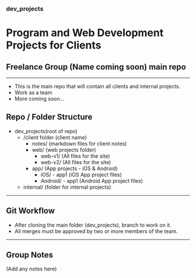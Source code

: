 ### dev_projects
# Program and Web Development Projects for Clients
## Freelance Group (Name coming soon) main repo
---
+ This is the main repo that will contain all clients and internal projects.
+ Work as a team
+ More coming soon...
## Repo / Folder Structure
+ dev_projects(root of repo)
	+ /client folder (client name)
		+ notes/ (markdown files for client notes)
		+ web/ (web projects folder)
			+ web-v1/ (All files for the site)
			+ web-v2/ (All files for the site)
		+ app/ (App projects - iOS & Android)
			+ iOS/ - app1 (iOS App project files)
			+ Android/ - app1 (Android App project files)
	+ internal/ (folder for internal projects)
---
## Git Workflow
- After cloning the main folder (dev_projects), branch to work on it.
- All merges must be approved by two or more members of the team.
---
## Group Notes
(Add any notes here)
